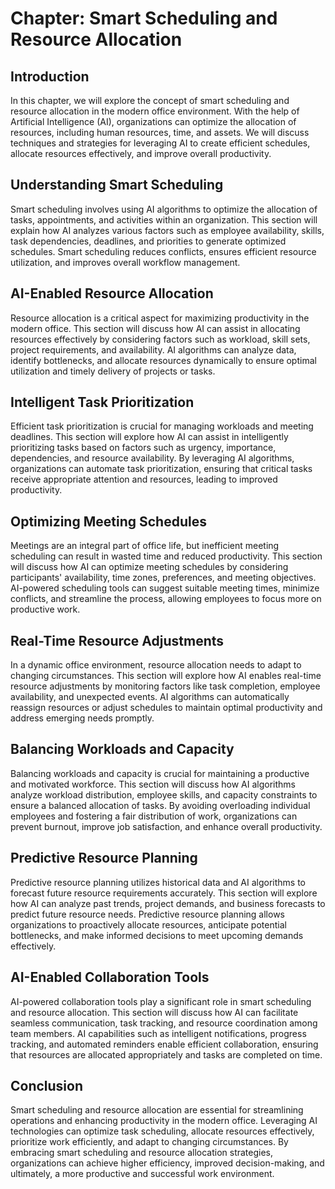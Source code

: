 Chapter: Smart Scheduling and Resource Allocation
=================================================

Introduction
------------

In this chapter, we will explore the concept of smart scheduling and resource allocation in the modern office environment. With the help of Artificial Intelligence (AI), organizations can optimize the allocation of resources, including human resources, time, and assets. We will discuss techniques and strategies for leveraging AI to create efficient schedules, allocate resources effectively, and improve overall productivity.

Understanding Smart Scheduling
------------------------------

Smart scheduling involves using AI algorithms to optimize the allocation of tasks, appointments, and activities within an organization. This section will explain how AI analyzes various factors such as employee availability, skills, task dependencies, deadlines, and priorities to generate optimized schedules. Smart scheduling reduces conflicts, ensures efficient resource utilization, and improves overall workflow management.

AI-Enabled Resource Allocation
------------------------------

Resource allocation is a critical aspect for maximizing productivity in the modern office. This section will discuss how AI can assist in allocating resources effectively by considering factors such as workload, skill sets, project requirements, and availability. AI algorithms can analyze data, identify bottlenecks, and allocate resources dynamically to ensure optimal utilization and timely delivery of projects or tasks.

Intelligent Task Prioritization
-------------------------------

Efficient task prioritization is crucial for managing workloads and meeting deadlines. This section will explore how AI can assist in intelligently prioritizing tasks based on factors such as urgency, importance, dependencies, and resource availability. By leveraging AI algorithms, organizations can automate task prioritization, ensuring that critical tasks receive appropriate attention and resources, leading to improved productivity.

Optimizing Meeting Schedules
----------------------------

Meetings are an integral part of office life, but inefficient meeting scheduling can result in wasted time and reduced productivity. This section will discuss how AI can optimize meeting schedules by considering participants' availability, time zones, preferences, and meeting objectives. AI-powered scheduling tools can suggest suitable meeting times, minimize conflicts, and streamline the process, allowing employees to focus more on productive work.

Real-Time Resource Adjustments
------------------------------

In a dynamic office environment, resource allocation needs to adapt to changing circumstances. This section will explore how AI enables real-time resource adjustments by monitoring factors like task completion, employee availability, and unexpected events. AI algorithms can automatically reassign resources or adjust schedules to maintain optimal productivity and address emerging needs promptly.

Balancing Workloads and Capacity
--------------------------------

Balancing workloads and capacity is crucial for maintaining a productive and motivated workforce. This section will discuss how AI algorithms analyze workload distribution, employee skills, and capacity constraints to ensure a balanced allocation of tasks. By avoiding overloading individual employees and fostering a fair distribution of work, organizations can prevent burnout, improve job satisfaction, and enhance overall productivity.

Predictive Resource Planning
----------------------------

Predictive resource planning utilizes historical data and AI algorithms to forecast future resource requirements accurately. This section will explore how AI can analyze past trends, project demands, and business forecasts to predict future resource needs. Predictive resource planning allows organizations to proactively allocate resources, anticipate potential bottlenecks, and make informed decisions to meet upcoming demands effectively.

AI-Enabled Collaboration Tools
------------------------------

AI-powered collaboration tools play a significant role in smart scheduling and resource allocation. This section will discuss how AI can facilitate seamless communication, task tracking, and resource coordination among team members. AI capabilities such as intelligent notifications, progress tracking, and automated reminders enable efficient collaboration, ensuring that resources are allocated appropriately and tasks are completed on time.

Conclusion
----------

Smart scheduling and resource allocation are essential for streamlining operations and enhancing productivity in the modern office. Leveraging AI technologies can optimize task scheduling, allocate resources effectively, prioritize work efficiently, and adapt to changing circumstances. By embracing smart scheduling and resource allocation strategies, organizations can achieve higher efficiency, improved decision-making, and ultimately, a more productive and successful work environment.
